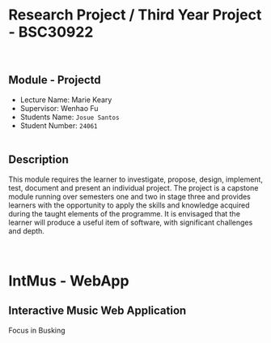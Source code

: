 # Research Project / Third Year Project - BSC30922

<br>

## Module - Projectd

- Lecture Name: Marie Keary
- Supervisor: Wenhao Fu
- Students Name: `Josue Santos`
- Student Number: `24061`
  <br><br>

## Description

This module requires the learner to investigate, propose, design, implement, test, document and present an individual project. The project is a capstone module running over semesters one and two in stage three and provides learners with the opportunity to apply the skills and knowledge acquired during the taught elements of the programme. It is envisaged that the learner will produce a useful item of software, with significant challenges and depth.
<br><br><br>

# IntMus - WebApp

## Interactive Music Web Application

Focus in Busking
